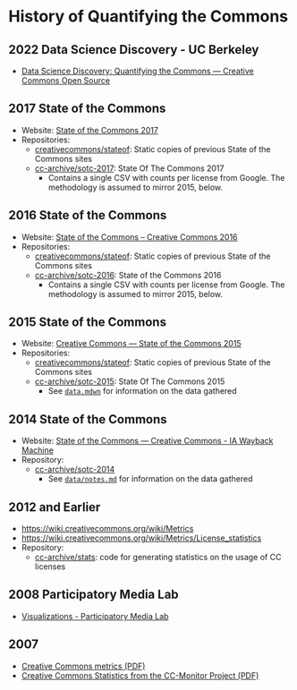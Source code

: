 # History of Quantifying the Commons

[stateof]: https://github.com/creativecommons/stateof

## 2022 Data Science Discovery - UC Berkeley

- [Data Science Discovery: Quantifying the Commons — Creative Commons Open
  Source][dsdblog]

[dsdblog]: https://opensource.creativecommons.org/blog/entries/2022-12-07-berkeley-quantifying/

## 2017 State of the Commons

- Website: [State of the Commons 2017][state2017]
- Repositories:
  - [creativecommons/stateof][stateof]: Static copies of previous State of the
    Commons sites
  - [cc-archive/sotc-2017][repo-2017]: State Of The Commons 2017
    - Contains a single CSV with counts per license from Google. The
      methodology is assumed to mirror 2015, below.

[state2017]: https://stateof.creativecommons.org/
[repo-2017]: https://github.com/cc-archive/sotc-2017

## 2016 State of the Commons

- Website: [State of the Commons – Creative Commons 2016][state2016]
- Repositories:
  - [creativecommons/stateof][stateof]: Static copies of previous State of the
    Commons sites
  - [cc-archive/sotc-2016][repo-2016]: State of the Commons 2016
    - Contains a single CSV with counts per license from Google. The
      methodology is assumed to mirror 2015, below.

[state2016]: https://stateof.creativecommons.org/2016/
[repo-2016]: https://github.com/cc-archive/sotc-2016

## 2015 State of the Commons

- Website: [Creative Commons — State of the Commons 2015][state2015]
- Repositories:
  - [creativecommons/stateof][stateof]: Static copies of previous State of the
    Commons sites
  - [cc-archive/sotc-2015][repo-2015]: State Of The Commons 2015
    - See [`data.mdwn`][datamdwn] for information on the data gathered

[state2015]: https://stateof.creativecommons.org/2015/
[repo-2015]: https://github.com/cc-archive/sotc-2015
[datamdwn]: https://github.com/cc-archive/sotc-2015/blob/main/data.mdwn

## 2014 State of the Commons

- Website: [State of the Commons — Creative Commons - IA Wayback
  Machine][state2014]
- Repository:
  - [cc-archive/sotc-2014](https://github.com/cc-archive/sotc-2014)
    - See [`data/notes.md`][notes2014] for information on the data gathered

[state2014]: https://web.archive.org/web/20141121162907/https://stateof.creativecommons.org/
[notes2014]: https://github.com/cc-archive/sotc-2014/blob/main/data/notes.md

## 2012 and Earlier

- <https://wiki.creativecommons.org/wiki/Metrics>
- <https://wiki.creativecommons.org/wiki/Metrics/License_statistics>
- Repository:
  - [cc-archive/stats][repo-stats]: code for generating statistics on the usage
    of CC licenses

[repo-stats]: https://github.com/cc-archive/stats

## 2008 Participatory Media Lab

- [Visualizations - Participatory Media Lab][pmlviz]

[pmlviz]: http://pml.wikidot.com/visualizations

## 2007

- [Creative Commons metrics (PDF)][cc2007pdf]
- [Creative Commons Statistics from the CC-Monitor Project
  (PDF)][ccmonitor2007pdf]

[cc2007pdf]: https://wiki.creativecommons.org/images/f/f0/Cc-stats-20070614.pdf
[ccmonitor2007pdf]: https://wiki.creativecommons.org/images/7/71/Statistics-from-the-CC-Monitor-project_eng.pdf
